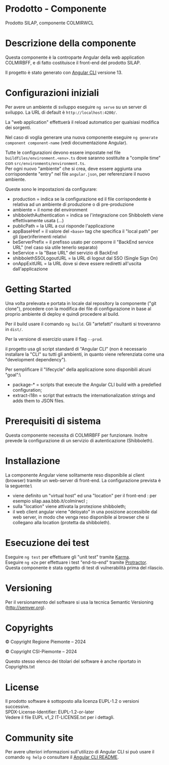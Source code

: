 # Prodotto - Componente

Prodotto SILAP, componente COLMIRWCL

# Descrizione della componente

Questa componente è la controparte Angular della web application COLMIRBFF, e di fatto costituisce il front-end del prodotto SILAP.

Il progetto è stato generato con [Angular CLI](https://github.com/angular/angular-cli) versione 13.

# Configurazioni iniziali

Per avere un ambiente di sviluppo eseguire `ng serve` su un server di sviluppo.
La URL di default è `http://localhost:4200/`.

La "web application" effettuerà il reload automatico per qualsiasi modifica dei sorgenti.

Nel caso di voglia generare una nuova componente eseguire `ng generate component component-name` (vedi documentazione Angular).

Tutte le configurazioni devono essere impostate nel file `buildfiles/environment.<env>.ts` dove saranno sostituite a "compile time" con `src/environments/environment.ts`.\
Per ogni nuovo "ambiente" che si crea, deve essere aggiunta una corrispondente "entry" nel file `angular.json`, per referenziare il nuovo ambiente.

Queste sono le impostazioni da configurare:
- production = indica se la configurazione ed il file corrispondente è relativa ad un ambiente di produzione o di pre-produzione
- ambiente = il nome del environment
- shibbolethAuthentication = indica se l'integrazione con Shibboleth viene effettivamente usata (...)
- publicPath = la URL a cui risponde l'applicazione
- appBaseHref = il valore del `<base>` tag che specifica il "local path" per gli (iper)riferimenti relativi
- beServerPrefix = il prefisso usato per comporre il "BackEnd service URL" (nel caso sia utile tenerlo separato)
- beService = la "Base URL" del servizio di BackEnd
- shibbolethSSOLogoutURL = la URL di logout dal SSO (Single Sign On)
- onAppExitURL = la URL dove si deve essere rediretti all'uscita dall'applicazione

# Getting Started
Una volta prelevata e portata in locale dal repository la componente ("git clone"), procedere con la modifica dei file di configurazione in base al proprio ambiente di deploy e quindi procedere al build.

Per il build usare il comando `ng build`.
Gli "artefatti" risultanti si troveranno in `dist/`.

Per la versione di esercizio usare il flag `--prod`.

il progetto usa gli script standard di "Angular CLI" (non è necessario installare la "CLI" su tutti gli ambienti, in quanto viene referenziata come una "development dependency").


Per semplificare il "lifecycle" della applicazione sono disponibili alcuni "goal":\
- package-* = scripts that execute the Angular CLI build with a predefied configuration;
- extract-i18n = script that extracts the internationalization strings and adds them to JSON files.

# Prerequisiti di sistema
Questa componente necessita di COLMIRBFF per funzionare.
Inoltre prevede la configurazione di un servizio di autenticazione (Shibboleth).

# Installazione

La componente Angular viene solitamente reso disponibile ai client (browser) tramite un web-server di front-end.
La configurazione prevista è la seguente:\
 - viene definito un "virtual host" ed una "location" per il front-end : per esempio silap.aaa.bbb.it/colmirwcl ;
 - sulla "location" viene attivata la protezione shibboleth;
 - il web client angular viene "deloyato" in una posizione accessibile dal web server, in modo che venga reso disponibile ai browser che si collegano alla location (protetta da shibboleth).

# Esecuzione dei test 
Eseguire `ng test` per effettuare gli "unit test" tramite [Karma](https://karma-runner.github.io).\
Eseguire `ng e2e` per effettuare i test "end-to-end" tramite [Protractor](http://www.protractortest.org/).\
Questa componente è stata oggetto di test di vulnerabilità prima del rilascio.

# Versioning
Per il versionamento del software si usa la tecnica Semantic Versioning (http://semver.org).

# Copyrights

© Copyright Regione Piemonte – 2024

© Copyright CSI-Piemonte – 2024

Questo stesso elenco dei titolari del software è anche riportato in Copyrights.txt 

# License
Il prodotto software è sottoposto alla licenza EUPL-1.2 o versioni successive.\
SPDX-License-Identifier: EUPL-1.2-or-later\
Vedere il file EUPL v1_2 IT-LICENSE.txt per i dettagli.

# Community site
Per avere ulteriori informazioni sull'utilizzo di Angular CLI si può usare il comando `ng help` o consultare il [Angular CLI README](https://github.com/angular/angular-cli/blob/master/README.md).
